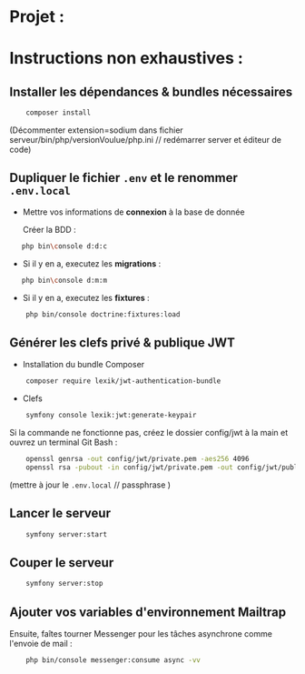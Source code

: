 # Projet :

# Instructions non exhaustives :

## Installer les dépendances & bundles nécessaires

```bash
    composer install
```

(Décommenter extension=sodium dans fichier serveur/bin/php/versionVoulue/php.ini // redémarrer server et éditeur de code)

## Dupliquer le fichier `.env` et le renommer `.env.local`

- Mettre vos informations de **connexion** à la base de donnée

  Créer la BDD :

```bash
   php bin\console d:d:c
```

- Si il y en a, executez les **migrations** :

```bash
   php bin\console d:m:m
```

- Si il y en a, executez les **fixtures** :

```bash
    php bin/console doctrine:fixtures:load
```

## Générer les clefs privé & publique JWT

- Installation du bundle Composer

```bash
    composer require lexik/jwt-authentication-bundle
```

- Clefs

```bash
    symfony console lexik:jwt:generate-keypair
```

Si la commande ne fonctionne pas, créez le dossier config/jwt à la main et ouvrez un terminal Git Bash :

```bash
    openssl genrsa -out config/jwt/private.pem -aes256 4096
    openssl rsa -pubout -in config/jwt/private.pem -out config/jwt/public.pem
```

(mettre à jour le `.env.local` // passphrase )

## Lancer le serveur

```bash
    symfony server:start
```

## Couper le serveur

```bash
    symfony server:stop
```

## Ajouter vos variables d'environnement **Mailtrap**

Ensuite, faîtes tourner Messenger pour les tâches asynchrone comme l'envoie de mail :

```bash
    php bin/console messenger:consume async -vv
```

<!-- * Les **icones** : https://fontawesome.com/v4/icons/ -->
